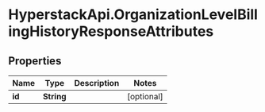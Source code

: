 # HyperstackApi.OrganizationLevelBillingHistoryResponseAttributes

## Properties

Name | Type | Description | Notes
------------ | ------------- | ------------- | -------------
**id** | **String** |  | [optional] 


